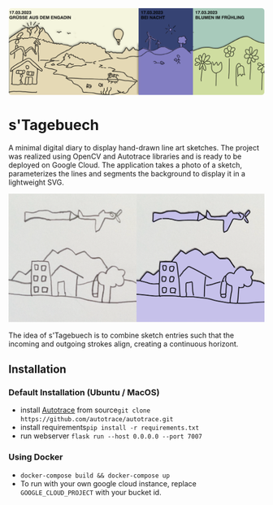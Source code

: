 <p align="center">
 <img alt="Preview" width="900" src="https://github.com/troxlepa/s_tagebuech/blob/main/res/preview.png"/>
</p>

# s'Tagebuech

A minimal digital diary to display hand-drawn line art sketches. The project was realized using OpenCV and Autotrace libraries and is ready to be deployed on Google Cloud.
The application takes a photo of a sketch, parameterizes the lines and segments the background to display it in a lightweight SVG.

<p align="center">
 <img alt="Comparison" width="900" src="https://github.com/troxlepa/s_tagebuech/blob/main/res/combined.png"/>
</p

The idea of s'Tagebuech is to combine sketch entries such that the incoming and outgoing strokes align, creating a continuous horizont.

## Installation
### Default Installation (Ubuntu / MacOS)

- install <a href="https://github.com/autotrace/autotrace">Autotrace</a> from source```git clone https://github.com/autotrace/autotrace.git```
- install requirements```pip install -r requirements.txt```
- run webserver ```flask run --host 0.0.0.0 --port 7007```

### Using Docker

- ```docker-compose build && docker-compose up```
- To run with your own google cloud instance, replace ```GOOGLE_CLOUD_PROJECT``` with your bucket id.